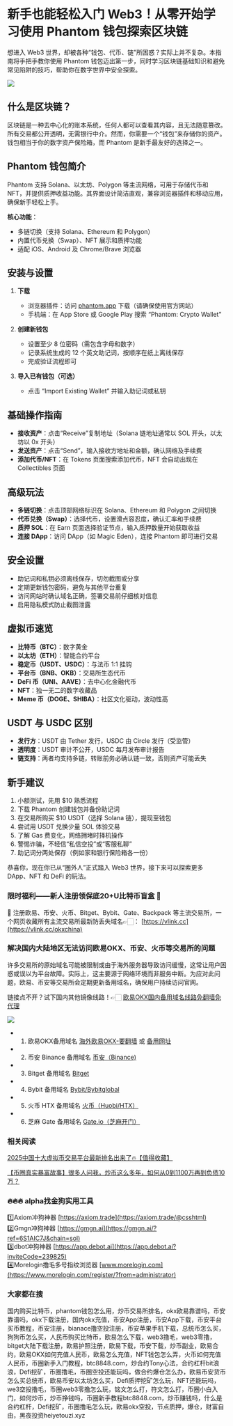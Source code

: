 # 新手也能轻松入门 Web3！从零开始学习使用 Phantom 钱包探索区块链

想进入 Web3 世界，却被各种“钱包、代币、链”所困惑？实际上并不复杂。本指南将手把手教你使用 Phantom 钱包迈出第一步，同时学习区块链基础知识和避免常见陷阱的技巧，帮助你在数字世界中安全探索。

[![](https://307e939.webp.li/20250811124250516.png)](https://btc8848.com/top-10-exchanges)

## 什么是区块链？
区块链是一种去中心化的账本系统，任何人都可以查看其内容，且无法随意篡改。所有交易都公开透明，无需银行中介。然而，你需要一个“钱包”来存储你的资产。钱包相当于你的数字资产保险箱，而 Phantom 是新手最友好的选择之一。

## Phantom 钱包简介
Phantom 支持 Solana、以太坊、Polygon 等主流网络，可用于存储代币和 NFT，并提供质押收益功能。其界面设计简洁直观，兼容浏览器插件和移动应用，确保新手轻松上手。

**核心功能**：
- 多链切换（支持 Solana、Ethereum 和 Polygon）
- 内置代币兑换（Swap）、NFT 展示和质押功能
- 适配 iOS、Android 及 Chrome/Brave 浏览器

## 安装与设置
1. **下载**  
   - 浏览器插件：访问 [phantom.app](https://phantom.app) 下载（请确保使用官方网站）  
   - 手机端：在 App Store 或 Google Play 搜索 “Phantom: Crypto Wallet”  

2. **创建新钱包**  
   - 设置至少 8 位密码（需包含字母和数字）  
   - 记录系统生成的 12 个英文助记词，按顺序在纸上离线保存  
   - 完成验证流程即可

3. **导入已有钱包（可选）**  
   - 点击 “Import Existing Wallet” 并输入助记词或私钥

## 基础操作指南
- **接收资产**：点击“Receive”复制地址（Solana 链地址通常以 SOL 开头，以太坊以 0x 开头）  
- **发送资产**：点击“Send”，输入接收方地址和金额，确认网络及手续费  
- **添加代币/NFT**：在 Tokens 页面搜索添加代币，NFT 会自动出现在 Collectibles 页面

## 高级玩法
- **多链切换**：点击顶部网络标识在 Solana、Ethereum 和 Polygon 之间切换  
- **代币兑换（Swap）**：选择代币，设置滑点容忍度，确认汇率和手续费  
- **质押 SOL**：在 Earn 页面选择验证节点，输入质押数量开始获取收益  
- **连接 DApp**：访问 DApp（如 Magic Eden），连接 Phantom 即可进行交易

## 安全设置
- 助记词和私钥必须离线保存，切勿截图或分享  
- 定期更新钱包密码，避免与其他平台重复  
- 访问网站时确认域名正确，签署交易前仔细核对信息  
- 启用隐私模式防止截图泄露

## 虚拟币速览
- **比特币（BTC）**：数字黄金  
- **以太坊（ETH）**：智能合约平台  
- **稳定币（USDT、USDC）**：与法币 1:1 挂钩  
- **平台币（BNB、OKB）**：交易所生态代币  
- **DeFi 币（UNI、AAVE）**：去中心化金融代币  
- **NFT**：独一无二的数字收藏品  
- **Meme 币（DOGE、SHIBA）**：社区文化驱动，波动性高

## USDT 与 USDC 区别
- **发行方**：USDT 由 Tether 发行，USDC 由 Circle 发行（受监管）  
- **透明度**：USDT 审计不公开，USDC 每月发布审计报告  
- **链支持**：两者均支持多链，转账前务必确认链一致，否则资产可能丢失

## 新手建议
1. 小额测试，先用 $10 熟悉流程  
2. 下载 Phantom 创建钱包并备份助记词  
3. 在交易所购买 $10 USDT（选择 Solana 链），提现至钱包  
4. 尝试用 USDT 兑换少量 SOL 体验交易  
5. 了解 Gas 费变化，网络拥堵时择机操作  
6. 警惕诈骗，不轻信“私信空投”或“客服私聊”  
7. 助记词分两处保存（例如家和银行保险箱各一份）

恭喜你，现在你已从“圈外人”正式踏入 Web3 世界，接下来可以探索更多 DApp、NFT 和 DeFi 的玩法。

### 限时福利——新人注册领保底20+U比特币盲盒 🎁
🎁 注册欧易、币安、火币、Bitget、Bybit、Gate、Backpack 等主流交易所，一个网页收藏所有主流交易所最新防丢失域名👉🏻： [https://vlink.cc](https://vlink.cc/okxchina)

### 解决国内大陆地区无法访问欧易OKX、币安、火币等交易所的问题
许多交易所的原始域名可能被限制或由于海外服务器导致访问缓慢，这常让用户困惑或误以为平台故障。实际上，这主要源于网络环境而非服务中断。为应对此问题，欧易、币安等交易所会定期更新备用域名，确保用户持续访问官网。

链接点不开？试下国内其他镜像线路！👉🏻 [欧易OKX国内备用域名线路免翻墙免代理](https://vlink.cc/okxcn)

[![](https://307e939.webp.li/20250812124552161.png)](https://vlink.cc/okxcn)

- 1. 欧易OKX备用域名 [海外欧易OKX-要翻墙](https://www.okx.com/join/18639032) 或 [备用网址](https://www.oucnyi.net/zh-hans/join/18639032)  
- 2. 币安 Binance 备用域名 [币安（Binance)](https://accounts.binance.com/zh-CN/register?ref=36457687)  
- 3. Bitget 备用域名 [Bitget](https://www.bitget.com/zh-CN/referral/register?from=referral&clacCode=VRNEYUTR)  
- 4. Bybit 备用域名 [Bybit/Bybitglobal](https://www.bybitglobal.com/zh-MY/invite/?ref=VMKORMM)  
- 5. 火币 HTX 备用域名 [火币（Huobi/HTX）](https://www.htx.com/invite/zh-cn/1f?invite_code=whf45223)  
- 6. 芝麻 Gate 备用域名 [Gate.io（芝麻开门）](https://www.gate.io/zh/signup?ref_type=103&ref=A1ERAQ)  

### 相关阅读

[2025中国十大虚拟币交易平台最新排名出来了🔥【值得收藏】](https://btc8848.com/top-10-exchanges/)

[【币圈真实暴富故事】很多人问我，炒币这么多年，如何从0到1100万再到负债10万？](https://heiyetouzi.xyz/biquanstory001/)

### 🔥🔥🔥 alpha找金狗实用工具
1️⃣Axiom冲狗神器 [https://axiom.trade](https://axiom.trade/@csshtml)  
2️⃣Gmgn冲狗神器 [https://gmgn.ai](https://gmgn.ai/?ref=6S1AIC7J&chain=sol)  
3️⃣dbot冲狗神器 [https://app.debot.ai](https://app.debot.ai?inviteCode=239825)  
4️⃣Morelogin撸毛多号指纹浏览器 [www.morelogin.com](https://www.morelogin.com/register/?from=administrator)  

### 大家都在搜
国内购买比特币，phantom钱包怎么用，炒币交易所排名，okx欧易靠谱吗，币安靠谱吗，okx下载注册，国内okx充值，币安App注册，币安App下载，币安平台买币教程，币安注册，bianace撸空投注册，币安苹果手机下载，总统币怎么买，狗狗币怎么买，人民币购买比特币，欧易怎么下载，web3撸毛，web3零撸，bitget大陆下载注册，欧易护照注册，欧易下载，币安下载，炒币副业，欧易合约，欧易OKX如何充值人民币，欧易怎么充值，NFT钱包怎么弄，火币如何充值人民币，币圈新手入门教程，btc8848.com，炒合约Tony心法，合约杠杆bit浪浪，Defi挖矿，币圈撸毛，币圈空投还能玩吗，做合约爆仓怎么办，欧易币安货币怎么买总统币，欧易币安以太坊怎么买，Defi质押挖矿怎么玩，NFT还能玩吗，we3空投撸毛，币圈web3零撸怎么玩，铭文怎么打，符文怎么打，币圈小白入门，如何炒币，炒币挣钱吗，币圈新手教程btc8848.com，炒币赚钱吗，什么是合约杠杆，Defi挖矿，币圈撸毛怎么玩，欧易okx空投，节点质押，爆仓，财富自由，黑夜投资heiyetouzi.xyz